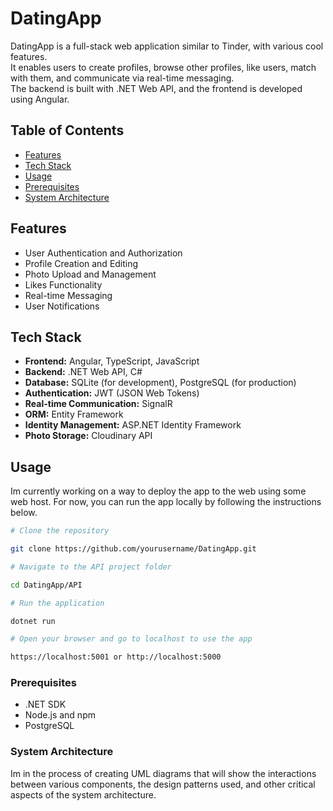 # DatingApp

DatingApp is a full-stack web application similar to Tinder, with various cool features.  
It enables users to create profiles, browse other profiles, like users, match with them, and communicate via real-time messaging.  
The backend is built with .NET Web API, and the frontend is developed using Angular.  

## Table of Contents

- [Features](#features)
- [Tech Stack](#tech-stack)
- [Usage](#usage)
- [Prerequisites](#prerequisites)
- [System Architecture](#system-architecture)


## Features

- User Authentication and Authorization
- Profile Creation and Editing
- Photo Upload and Management
- Likes Functionality
- Real-time Messaging
- User Notifications

## Tech Stack

- **Frontend:** Angular, TypeScript, JavaScript
- **Backend:** .NET Web API, C#
- **Database:** SQLite (for development), PostgreSQL (for production)
- **Authentication:** JWT (JSON Web Tokens)
- **Real-time Communication:** SignalR
- **ORM:** Entity Framework
- **Identity Management:** ASP.NET Identity Framework
- **Photo Storage:** Cloudinary API

## Usage

Im currently working on a way to deploy the app to the web using some web host.
For now, you can run the app locally by following the instructions below.

```bash
# Clone the repository

git clone https://github.com/yourusername/DatingApp.git

# Navigate to the API project folder

cd DatingApp/API

# Run the application

dotnet run

# Open your browser and go to localhost to use the app

https://localhost:5001 or http://localhost:5000
```

### Prerequisites

- .NET SDK
- Node.js and npm
- PostgreSQL

### System Architecture

Im in the process of creating UML diagrams that will show the interactions between various components, the design patterns used, and other critical aspects of the system architecture.
